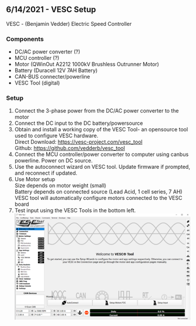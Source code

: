 ## 6/14/2021 - VESC Setup 
VESC - (Benjamin Vedder) Electric Speed Controller

### Components
- DC/AC power converter (?)
- MCU controller (?)
- Motor (QWinOut A2212 1000kV Brushless Outrunner Motor)
- Battery (Duracell 12V 7AH Battery) 
- CAN-BUS connecter/powerline
- VESC Tool (digital)

### Setup
1. Connect the 3-phase power from the DC/AC power converter to the motor
2. Connect the DC input to the DC battery/powersource
3. Obtain and install a working copy of the VESC Tool- an opensource tool used to configure VESC hardware.    
    Direct Download:  https://vesc-project.com/vesc_tool   
    Github:           https://github.com/vedderb/vesc_tool
4. Connect the MCU controller/power converter to computer using canbus powerline. Power on DC source.
5. Use the autoconnect wizard on VESC tool. Update firmware if prompted, and reconnect if updated.
6. Use Motor setup  
    Size depends on motor weight (small)  
    Battery depends on connected source (Lead Acid, 1 cell series, 7 AH)  
    VESC tool will automatically configure motors connected to the VESC board
8. Test input using the VESC Tools in the bottom left.  
![alt text](https://github.com/Cedar8344/VESC_2021/blob/main/image/1.PNG?raw=true)
